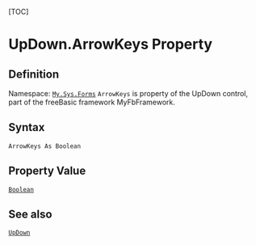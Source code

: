 [TOC]
# UpDown.ArrowKeys Property

## Definition
Namespace: [`My.Sys.Forms`](My.Sys.Forms.md)
`ArrowKeys` is property of the UpDown control, part of the freeBasic framework MyFbFramework.
## Syntax
```freeBasic
ArrowKeys As Boolean
```
## Property Value
[`Boolean`]("https://www.freebasic.net/wiki/KeyPgBoolean")
## See also
[`UpDown`](UpDown.md)
